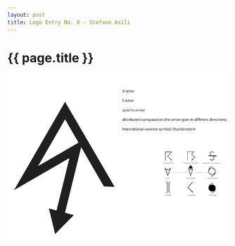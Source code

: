 ```yaml
---
layout: post
title: Logo Entry No. 8 - Stefano Asili
---
```


{{ page.title }}
================

![Storm Brand](/images/logocontest/sasili/storm_logo.png)



